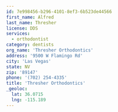 ```yaml
---
id: 7e998456-b296-4101-8ef3-6b523de44566
first_name: Alfred
last_name: Thresher
license: DDS
services:
  - orthodontist
category: dentists
org_name: 'Thresher Orthodontics'
address: '9500 W Flamingo Rd'
city: 'Las Vegas'
state: NV
zip: '89147'
phone: '(702) 254-4335'
title: 'Thresher Orthodontics'
_geoloc:
  lat: 36.0715
  lng: -115.189
---
```

